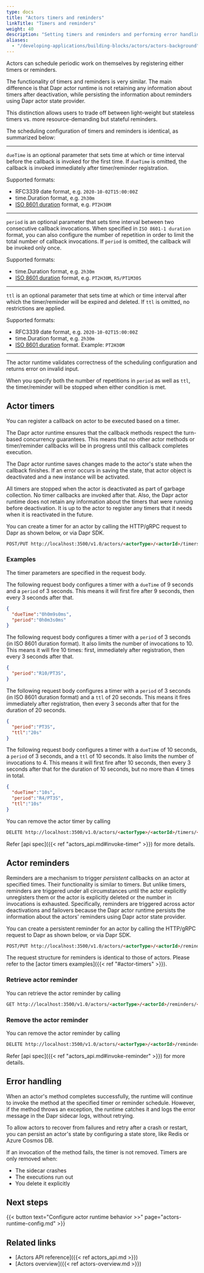 ```yaml
---
type: docs
title: "Actors timers and reminders"
linkTitle: "Timers and reminders"
weight: 40
description: "Setting timers and reminders and performing error handling for your actors"
aliases:
  - "/developing-applications/building-blocks/actors/actors-background"
---
```


Actors can schedule periodic work on themselves by registering either timers or reminders.

The functionality of timers and reminders is very similar. The main difference is that Dapr actor runtime is not retaining any information about timers after deactivation, while persisting the information about reminders using Dapr actor state provider.

This distinction allows users to trade off between light-weight but stateless timers vs. more resource-demanding but stateful reminders.

The scheduling configuration of timers and reminders is identical, as summarized below:

---
`dueTime` is an optional parameter that sets time at which or time interval before the callback is invoked for the first time. If `dueTime` is omitted, the callback is invoked immediately after timer/reminder registration.

Supported formats:
- RFC3339 date format, e.g. `2020-10-02T15:00:00Z`
- time.Duration format, e.g. `2h30m`
- [ISO 8601 duration](https://en.wikipedia.org/wiki/ISO_8601#Durations) format, e.g. `PT2H30M`

---
`period` is an optional parameter that sets time interval between two consecutive callback invocations. When specified in `ISO 8601-1 duration` format, you can also configure the number of repetition in order to limit the total number of callback invocations.
If `period` is omitted, the callback will be invoked only once.

Supported formats:
- time.Duration format, e.g. `2h30m`
- [ISO 8601 duration](https://en.wikipedia.org/wiki/ISO_8601#Durations) format, e.g. `PT2H30M`, `R5/PT1M30S`

---
`ttl` is an optional parameter that sets time at which or time interval after which the timer/reminder will be expired and deleted. If `ttl` is omitted, no restrictions are applied.

Supported formats:
* RFC3339 date format, e.g. `2020-10-02T15:00:00Z`
* time.Duration format, e.g. `2h30m`
* [ISO 8601 duration](https://en.wikipedia.org/wiki/ISO_8601#Durations) format. Example: `PT2H30M`

---
The actor runtime validates correctness of the scheduling configuration and returns error on invalid input.

When you specify both the number of repetitions in `period` as well as `ttl`, the timer/reminder will be stopped when either condition is met.

## Actor timers

You can register a callback on actor to be executed based on a timer.

The Dapr actor runtime ensures that the callback methods respect the turn-based concurrency guarantees. This means that no other actor methods or timer/reminder callbacks will be in progress until this callback completes execution.

The Dapr actor runtime saves changes made to the actor's state when the callback finishes. If an error occurs in saving the state, that actor object is deactivated and a new instance will be activated.

All timers are stopped when the actor is deactivated as part of garbage collection. No timer callbacks are invoked after that. Also, the Dapr actor runtime does not retain any information about the timers that were running before deactivation. It is up to the actor to register any timers that it needs when it is reactivated in the future.

You can create a timer for an actor by calling the HTTP/gRPC request to Dapr as shown below, or via Dapr SDK.

```md
POST/PUT http://localhost:3500/v1.0/actors/<actorType>/<actorId>/timers/<name>
```

### Examples

The timer parameters are specified in the request body.

The following request body configures a timer with a `dueTime` of 9 seconds and a `period` of 3 seconds. This means it will first fire after 9 seconds, then every 3 seconds after that.
```json
{
  "dueTime":"0h0m9s0ms",
  "period":"0h0m3s0ms"
}
```

The following request body configures a timer with a `period` of 3 seconds (in ISO 8601 duration format). It also limits the number of invocations to 10. This means it will fire 10 times: first, immediately after registration, then every 3 seconds after that.
```json
{
  "period":"R10/PT3S",
}
```

The following request body configures a timer with a `period` of 3 seconds (in ISO 8601 duration format) and a `ttl` of 20 seconds. This means it fires immediately after registration, then every 3 seconds after that for the duration of 20 seconds.
```json
{
  "period":"PT3S",
  "ttl":"20s"
}
```

The following request body configures a timer with a `dueTime` of 10 seconds, a `period` of 3 seconds, and a `ttl` of 10 seconds. It also limits the number of invocations to 4. This means it will first fire after 10 seconds, then every 3 seconds after that for the duration of 10 seconds, but no more than 4 times in total.
```json
{
  "dueTime":"10s",
  "period":"R4/PT3S",
  "ttl":"10s"
}
```

You can remove the actor timer by calling

```md
DELETE http://localhost:3500/v1.0/actors/<actorType>/<actorId>/timers/<name>
```

Refer [api spec]({{< ref "actors_api.md#invoke-timer" >}}) for more details.

## Actor reminders

Reminders are a mechanism to trigger *persistent* callbacks on an actor at specified times. Their functionality is similar to timers. But unlike timers, reminders are triggered under all circumstances until the actor explicitly unregisters them or the actor is explicitly deleted or the number in invocations is exhausted. Specifically, reminders are triggered across actor deactivations and failovers because the Dapr actor runtime persists the information about the actors' reminders using Dapr actor state provider.

You can create a persistent reminder for an actor by calling the HTTP/gRPC request to Dapr as shown below, or via Dapr SDK.

```md
POST/PUT http://localhost:3500/v1.0/actors/<actorType>/<actorId>/reminders/<name>
```

The request structure for reminders is identical to those of actors. Please refer to the [actor timers examples]({{< ref "#actor-timers" >}}).

### Retrieve actor reminder

You can retrieve the actor reminder by calling

```md
GET http://localhost:3500/v1.0/actors/<actorType>/<actorId>/reminders/<name>
```

### Remove the actor reminder

You can remove the actor reminder by calling

```md
DELETE http://localhost:3500/v1.0/actors/<actorType>/<actorId>/reminders/<name>
```

Refer [api spec]({{< ref "actors_api.md#invoke-reminder" >}}) for more details.

## Error handling

When an actor's method completes successfully, the runtime will continue to invoke the method at the specified timer or reminder schedule. However, if the method throws an exception, the runtime catches it and logs the error message in the Dapr sidecar logs, without retrying. 

To allow actors to recover from failures and retry after a crash or restart, you can persist an actor's state by configuring a state store, like Redis or Azure Cosmos DB. 

If an invocation of the method fails, the timer is not removed. Timers are only removed when:
- The sidecar crashes
- The executions run out
- You delete it explicitly

## Next steps

{{< button text="Configure actor runtime behavior >>" page="actors-runtime-config.md" >}}

## Related links

- [Actors API reference]({{< ref actors_api.md >}})
- [Actors overview]({{< ref actors-overview.md >}})